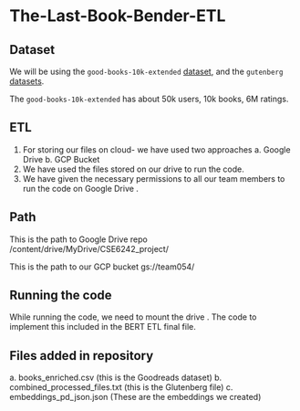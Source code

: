 # The-Last-Book-Bender-ETL 

## Dataset

We will be using the `good-books-10k-extended` [dataset](https://github.com/malcolmosh/goodbooks-10k-extended), and the `gutenberg` [datasets](http://aleph.gutenberg.org/).

The `good-books-10k-extended` has about 50k users, 10k books, 6M ratings.

## ETL 
1. For storing our files on cloud- we have used two approaches
   a. Google Drive
   b. GCP Bucket
2. We have used the files stored on our drive to run the code.
3. We have given the necessary permissions to all our team members to run the code on Google Drive .

## Path 
This is the path to Google Drive repo
/content/drive/MyDrive/CSE6242_project/

This is the path to our GCP bucket
gs://team054/

## Running the code
While running the code, we need to mount the drive . The code to implement this included in the BERT ETL final file.

## Files added in repository
a. books_enriched.csv (this is the Goodreads dataset)
b. combined_processed_files.txt (this is the Glutenberg file)
c. embeddings_pd_json.json (These are the embeddings we created)
